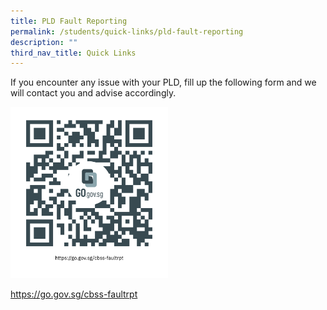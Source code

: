 ```yaml
---
title: PLD Fault Reporting
permalink: /students/quick-links/pld-fault-reporting
description: ""
third_nav_title: Quick Links
---
```

<p>If you encounter any issue with your PLD, fill up the following form and we will contact you and advise accordingly.</p>
<p><img style="width: 50%;" src="/images/https___gogovsg_cbss-faultrpt.png" /></p>
<p><a href="https://go.gov.sg/cbss-faultrpt" target="_blank" rel="noopener">https://go.gov.sg/cbss-faultrpt</a></p>